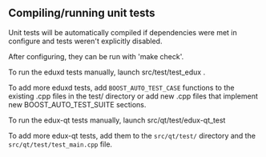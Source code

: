 Compiling/running unit tests
------------------------------------

Unit tests will be automatically compiled if dependencies were met in configure
and tests weren't explicitly disabled.

After configuring, they can be run with 'make check'.

To run the eduxd tests manually, launch src/test/test_edux .

To add more eduxd tests, add `BOOST_AUTO_TEST_CASE` functions to the existing
.cpp files in the test/ directory or add new .cpp files that
implement new BOOST_AUTO_TEST_SUITE sections.

To run the edux-qt tests manually, launch src/qt/test/edux-qt_test

To add more edux-qt tests, add them to the `src/qt/test/` directory and
the `src/qt/test/test_main.cpp` file.
